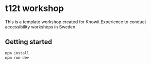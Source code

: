 # t12t workshop

This is a template workshop created for Knowit Experience to conduct accessibility workshops in Sweden.

## Getting started

```bash
npm install
npm run dev
```


